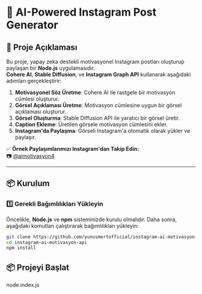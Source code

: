 # 📌 AI-Powered Instagram Post Generator

## 🚀 Proje Açıklaması

Bu proje, yapay zeka destekli motivasyonel Instagram postları oluşturup paylaşan bir **Node.js** uygulamasıdır.  
**Cohere AI**, **Stable Diffusion**, ve **Instagram Graph API** kullanarak aşağıdaki adımları gerçekleştirir:

1. **Motivasyonel Söz Üretme**: Cohere AI ile rastgele bir motivasyon cümlesi oluşturur.
2. **Görsel Açıklaması Üretme**: Motivasyon cümlesine uygun bir görsel açıklaması oluşturur.
3. **Görsel Oluşturma**: Stable Diffusion API ile yaratıcı bir görsel üretir.
4. **Caption Ekleme**: Üretilen görsele motivasyon cümlesini ekler.
5. **Instagram'da Paylaşma**: Görseli Instagram'a otomatik olarak yükler ve paylaşır.

✅ **Örnek Paylaşımlarımızı Instagram'dan Takip Edin:**  
📷 [@aimotivasyon4](https://www.instagram.com/aimotivasyon4)

---

## 📦 Kurulum

### 1️⃣ Gerekli Bağımlılıkları Yükleyin

Öncelikle, **Node.js** ve **npm** sisteminizde kurulu olmalıdır. Daha sonra, aşağıdaki komutları çalıştırarak bağımlılıkları yükleyin:

```sh
git clone https://github.com/yunusmertofficial/instagram-ai-motivasyon-api.git
cd instagram-ai-motivasyon-api
npm install
```

## 📦 Projeyi Başlat

node index.js
